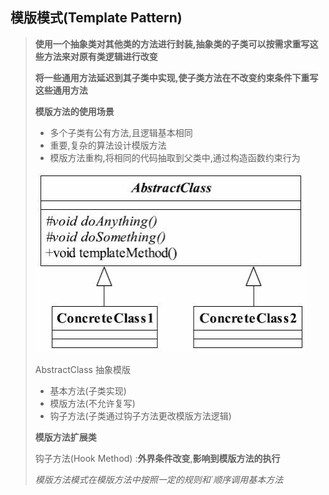 ## 模版模式(Template Pattern)

> **使用一个抽象类对其他类的方法进行封装,抽象类的子类可以按需求重写这些方法来对原有类逻辑进行改变**
>
> **将一些通用方法延迟到其子类中实现,使子类方法在不改变约束条件下重写这些通用方法**
>
> **模版方法的使用场景**
>
> - 多个子类有公有方法,且逻辑基本相同
> - 重要,复杂的算法设计模版方法
> - 模版方法重构,将相同的代码抽取到父类中,通过构造函数约束行为
>
> ![image-20211103161914893](image-20211103161914893.png) 
>
> AbstractClass 抽象模版
>
> - 基本方法(子类实现)
> - 模版方法(不允许复写)
> - 钩子方法(子类通过钩子方法更改模版方法逻辑)
>
> **模版方法扩展类**
>
> 钩子方法(Hook Method) :**外界条件改变**,**影响到模版方法的执行**
>
> *模版方法模式在模版方法中按照一定的规则和`顺序调用基本方法*
>
> 



